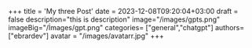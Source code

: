 +++
title = 'My three Post'
date = 2023-12-08T09:20:04+03:00
draft = false
description="this is description"
image="/images/gpts.png"
imageBig="/İmages/gpt.png"
categories= ["general","chatgpt"]
authors= ["ebrardev"]
avatar = "/images/avatarr.jpg"
+++
